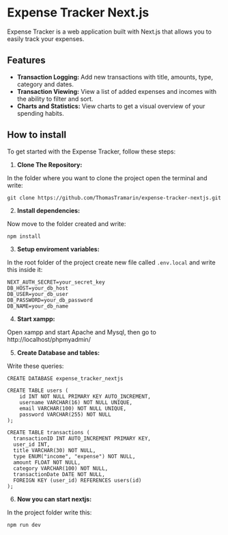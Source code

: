 # Expense Tracker Next.js

Expense Tracker is a web application built with Next.js that allows you to easily track your expenses.

## Features

- **Transaction Logging:** Add new transactions with title, amounts,  type, category and dates.
- **Transaction Viewing:** View a list of added expenses and incomes with the ability to filter and sort.
- **Charts and Statistics:** View charts to get a visual overview of your spending habits.

## How to install

To get started with the Expense Tracker, follow these steps:

1. **Clone The Repository:** 

In the folder where you want to clone the project open the terminal and write:

```
git clone https://github.com/ThomasTramarin/expense-tracker-nextjs.git
```

2. **Install dependencies:** 

Now move to the folder created and write:

```
npm install
```

3. **Setup enviroment variables:**

In the root folder of the project create new file called `.env.local` and write this inside it:

```
NEXT_AUTH_SECRET=your_secret_key
DB_HOST=your_db_host
DB_USER=your_db_user
DB_PASSWORD=your_db_password
DB_NAME=your_db_name
```

4. **Start xampp:**

Open xampp and start Apache and Mysql, then go to http://localhost/phpmyadmin/

5. **Create Database and tables:**

Write these queries:

```
CREATE DATABASE expense_tracker_nextjs

CREATE TABLE users (
    id INT NOT NULL PRIMARY KEY AUTO_INCREMENT,
    username VARCHAR(16) NOT NULL UNIQUE,
    email VARCHAR(100) NOT NULL UNIQUE,
    password VARCHAR(255) NOT NULL
);

CREATE TABLE transactions (
  transactionID INT AUTO_INCREMENT PRIMARY KEY,
  user_id INT,
  title VARCHAR(30) NOT NULL,
  type ENUM("income", "expense") NOT NULL,
  amount FLOAT NOT NULL,
  category VARCHAR(100) NOT NULL,
  transactionDate DATE NOT NULL,
  FOREIGN KEY (user_id) REFERENCES users(id)
);
```

6. **Now you can start nextjs:**

In the project folder write this:

```
npm run dev
```
